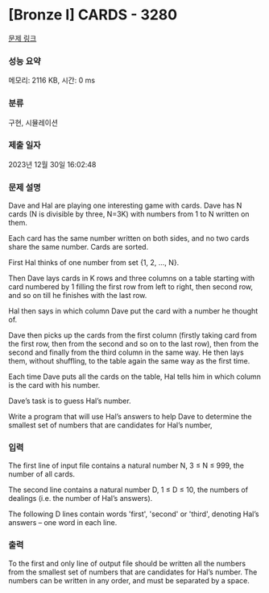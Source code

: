 # [Bronze I] CARDS - 3280 

[문제 링크](https://www.acmicpc.net/problem/3280) 

### 성능 요약

메모리: 2116 KB, 시간: 0 ms

### 분류

구현, 시뮬레이션

### 제출 일자

2023년 12월 30일 16:02:48

### 문제 설명

<p>Dave and Hal are playing one interesting game with cards. Dave has N cards (N is divisible by three, N=3K) with numbers from 1 to N written on them.</p>

<p>Each card has the same number written on both sides, and no two cards share the same number. Cards are sorted.</p>

<p>First Hal thinks of one number from set {1, 2, ..., N}.</p>

<p>Then Dave lays cards in K rows and three columns on a table starting with card numbered by 1 filling the first row from left to right, then second row, and so on till he finishes with the last row.</p>

<p>Hal then says in which column Dave put the card with a number he thought of.</p>

<p>Dave then picks up the cards from the first column (firstly taking card from the first row, then from the second and so on to the last row), then from the second and finally from the third column in the same way. He then lays them, without shuffling, to the table again the same way as the first time.</p>

<p>Each time Dave puts all the cards on the table, Hal tells him in which column is the card with his number.</p>

<p>Dave’s task is to guess Hal’s number.</p>

<p>Write a program that will use Hal’s answers to help Dave to determine the smallest set of numbers that are candidates for Hal’s number, </p>

### 입력 

 <p>The first line of input file contains a natural number N, 3 ≤ N ≤ 999, the number of all cards.</p>

<p>The second line contains a natural number D, 1 ≤ D ≤ 10, the numbers of dealings (i.e. the number of Hal’s answers).</p>

<p>The following D lines contain words 'first', 'second' or 'third', denoting Hal’s answers – one word in each line.</p>

### 출력 

 <p>To the first and only line of output file should be written all the numbers from the smallest set of numbers that are candidates for Hal’s number. The numbers can be written in any order, and must be separated by a space.</p>

